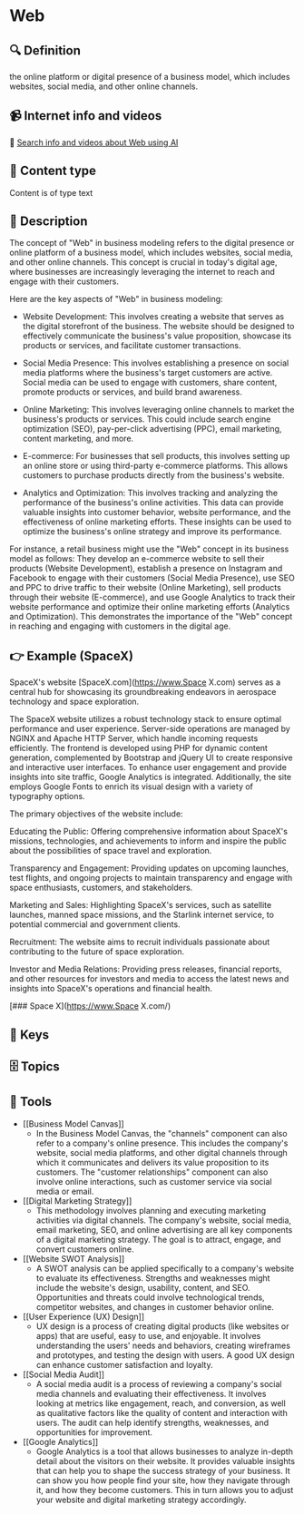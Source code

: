 
# Web


## 🔍 Definition
the online platform or digital presence of a business model, which includes websites, social media, and other online channels.


## 📹 Internet info and videos
🤖 [Search info and videos about Web using AI](https://www.perplexity.ai/search?q=videos+about+Web:+the+online+platform+or+digital+presence+of+a+business+model,+which+includes+websites,+social+media,+and+other+online+channels.
)

## 📰 Content type 
Content is of type text

## 📖 Description
The concept of "Web" in business modeling refers to the digital presence or online platform of a business model, which includes websites, social media, and other online channels. This concept is crucial in today's digital age, where businesses are increasingly leveraging the internet to reach and engage with their customers.

Here are the key aspects of "Web" in business modeling:

- Website Development: This involves creating a website that serves as the digital storefront of the business. The website should be designed to effectively communicate the business's value proposition, showcase its products or services, and facilitate customer transactions.

- Social Media Presence: This involves establishing a presence on social media platforms where the business's target customers are active. Social media can be used to engage with customers, share content, promote products or services, and build brand awareness.

- Online Marketing: This involves leveraging online channels to market the business's products or services. This could include search engine optimization (SEO), pay-per-click advertising (PPC), email marketing, content marketing, and more.

- E-commerce: For businesses that sell products, this involves setting up an online store or using third-party e-commerce platforms. This allows customers to purchase products directly from the business's website.

- Analytics and Optimization: This involves tracking and analyzing the performance of the business's online activities. This data can provide valuable insights into customer behavior, website performance, and the effectiveness of online marketing efforts. These insights can be used to optimize the business's online strategy and improve its performance.

For instance, a retail business might use the "Web" concept in its business model as follows: They develop an e-commerce website to sell their products (Website Development), establish a presence on Instagram and Facebook to engage with their customers (Social Media Presence), use SEO and PPC to drive traffic to their website (Online Marketing), sell products through their website (E-commerce), and use Google Analytics to track their website performance and optimize their online marketing efforts (Analytics and Optimization). This demonstrates the importance of the "Web" concept in reaching and engaging with customers in the digital age.

## 👉 Example (SpaceX)

SpaceX's website [SpaceX.com](https://www.Space X.com) serves as a central hub for showcasing its groundbreaking endeavors in aerospace technology and space exploration.

The SpaceX website utilizes a robust technology stack to ensure optimal performance and user experience. Server-side operations are managed by NGINX and Apache HTTP Server, which handle incoming requests efficiently. The frontend is developed using PHP for dynamic content generation, complemented by Bootstrap and jQuery UI to create responsive and interactive user interfaces. To enhance user engagement and provide insights into site traffic, Google Analytics is integrated. Additionally, the site employs Google Fonts to enrich its visual design with a variety of typography options.

The primary objectives of the website include:

Educating the Public: Offering comprehensive information about SpaceX's missions, technologies, and achievements to inform and inspire the public about the possibilities of space travel and exploration.

Transparency and Engagement: Providing updates on upcoming launches, test flights, and ongoing projects to maintain transparency and engage with space enthusiasts, customers, and stakeholders.

Marketing and Sales: Highlighting SpaceX's services, such as satellite launches, manned space missions, and the Starlink internet service, to potential commercial and government clients.

Recruitment: The website aims to recruit individuals passionate about contributing to the future of space exploration.

Investor and Media Relations: Providing press releases, financial reports, and other resources for investors and media to access the latest news and insights into SpaceX's operations and financial health.

[### Space X](https://www.Space X.com/)

## 🔑 Keys



## 🗄️ Topics


## 🧰 Tools
- [[Business Model Canvas]]
  - In the Business Model Canvas, the "channels" component can also refer to a company's online presence. This includes the company's website, social media platforms, and other digital channels through which it communicates and delivers its value proposition to its customers. The "customer relationships" component can also involve online interactions, such as customer service via social media or email.
- [[Digital Marketing Strategy]]
  - This methodology involves planning and executing marketing activities via digital channels. The company's website, social media, email marketing, SEO, and online advertising are all key components of a digital marketing strategy. The goal is to attract, engage, and convert customers online.
- [[Website SWOT Analysis]]
  - A SWOT analysis can be applied specifically to a company's website to evaluate its effectiveness. Strengths and weaknesses might include the website's design, usability, content, and SEO. Opportunities and threats could involve technological trends, competitor websites, and changes in customer behavior online.
- [[User Experience (UX) Design]]
  - UX design is a process of creating digital products (like websites or apps) that are useful, easy to use, and enjoyable. It involves understanding the users' needs and behaviors, creating wireframes and prototypes, and testing the design with users. A good UX design can enhance customer satisfaction and loyalty.
- [[Social Media Audit]]
  - A social media audit is a process of reviewing a company's social media channels and evaluating their effectiveness. It involves looking at metrics like engagement, reach, and conversion, as well as qualitative factors like the quality of content and interaction with users. The audit can help identify strengths, weaknesses, and opportunities for improvement.
- [[Google Analytics]]
  - Google Analytics is a tool that allows businesses to analyze in-depth detail about the visitors on their website. It provides valuable insights that can help you to shape the success strategy of your business. It can show you how people find your site, how they navigate through it, and how they become customers. This in turn allows you to adjust your website and digital marketing strategy accordingly.
